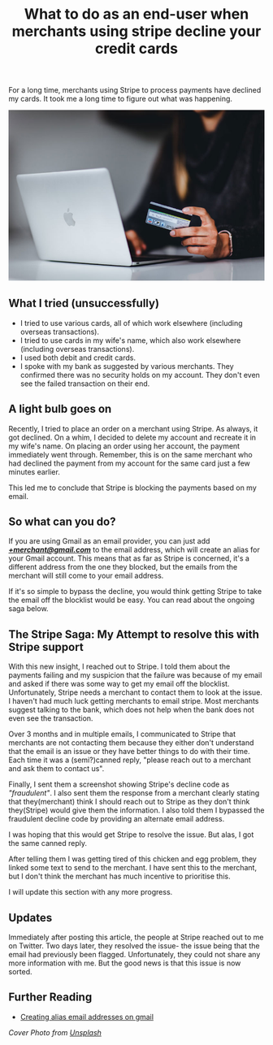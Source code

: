 ﻿---
title: 'What to do as an end-user when merchants using stripe decline your credit cards'
excerpt: 'My ongoing saga with Stripe support as an end-user to get them to stop blocking my card. A workaround while they try to resolve the issue'
coverImage: './cover.jpg'
category: "ramblings"
updatedOnDate: 2021-12-31
tags:
- 'ramblings'
---

For a long time, merchants using Stripe to process payments have declined my cards. It took me a long time to figure out what was happening.

![A woman who enters her bank details while shopping online](./cover.jpg)

## What I  tried (unsuccessfully)

- I tried to use various cards, all of which work elsewhere (including overseas transactions).
- I tried to use cards in my wife's name, which also work elsewhere (including overseas transactions).
- I used both debit and credit cards.
- I spoke with my bank as suggested by various merchants. They confirmed there was no security holds on my account. They don't even see the failed transaction on their end.

## A light bulb goes on

Recently, I tried to place an order on a merchant using Stripe. As always, it got declined. On a whim, I decided to delete my account and recreate it in my wife's name. On placing an order using her account, the payment immediately went through. Remember, this is on the same merchant who had declined the payment from my account for the same card just a few minutes earlier.

This led me to conclude that Stripe is blocking the payments based on my email.

## So what can you do?

If you are using Gmail as an email provider, you can just add _**+merchant@gmail.com**_ to the email address, which will create an alias for your Gmail account. This means that as far as Stripe is concerned, it's a different address from the one they blocked, but the emails from the merchant will still come to your email address.

If it's so simple to bypass the decline, you would think getting Stripe to take the email off the blocklist would be easy. You can read about the ongoing saga below.

## The Stripe Saga: My Attempt to resolve this with Stripe support

With this new insight, I reached out to Stripe. I told them about the payments failing and my suspicion that the failure was because of my email and asked if there was some way to get my email off the blocklist. Unfortunately, Stripe needs a merchant to contact them to look at the issue. I haven't had much luck getting merchants to email stripe. Most merchants suggest talking to the bank, which does not help when the bank does not even see the transaction.

Over 3 months and in multiple emails, I communicated to Stripe that merchants are not contacting them because they either don't understand that the email is an issue or they have better things to do with their time. Each time it was a (semi?)canned reply, "please reach out to a merchant and ask them to contact us".

Finally, I sent them a screenshot showing Stripe's decline code as _"fraudulent"_. I also sent them the response from a merchant clearly stating that they(merchant) think I should reach out to Stripe as they don't think they(Stripe) would give them the information. I also told them I bypassed the fraudulent decline code by providing an alternate email address.

I was hoping that this would get Stripe to resolve the issue. But alas, I got the same canned reply.

After telling them I was getting tired of this chicken and egg problem, they linked some text to send to the merchant. I have sent this to the merchant, but I don't think the merchant has much incentive to prioritise this.

I will update this section with any more progress.

## Updates

Immediately after posting this article, the people at Stripe reached out to me on Twitter. Two days later, they resolved the issue- the issue being that the email had previously been flagged. Unfortunately, they could not share any more information with me. But the good news is that this issue is now sorted.

## Further Reading

- [Creating alias email addresses on gmail](https://support.google.com/a/users/answer/9308648?hl=en)

_Cover Photo from [Unsplash](https://unsplash.com/photos/gf8e6XvG_3E)_
